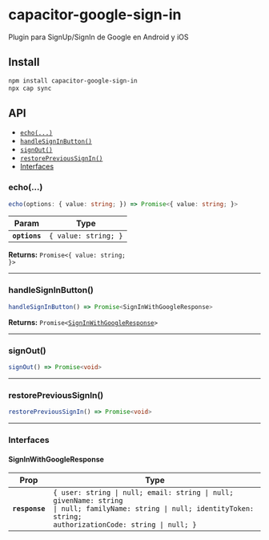 # capacitor-google-sign-in

Plugin para SignUp/SignIn de Google en Android y iOS

## Install

```bash
npm install capacitor-google-sign-in
npx cap sync
```

## API

<docgen-index>

* [`echo(...)`](#echo)
* [`handleSignInButton()`](#handlesigninbutton)
* [`signOut()`](#signout)
* [`restorePreviousSignIn()`](#restoreprevioussignin)
* [Interfaces](#interfaces)

</docgen-index>

<docgen-api>
<!--Update the source file JSDoc comments and rerun docgen to update the docs below-->

### echo(...)

```typescript
echo(options: { value: string; }) => Promise<{ value: string; }>
```

| Param         | Type                            |
| ------------- | ------------------------------- |
| **`options`** | <code>{ value: string; }</code> |

**Returns:** <code>Promise&lt;{ value: string; }&gt;</code>

--------------------


### handleSignInButton()

```typescript
handleSignInButton() => Promise<SignInWithGoogleResponse>
```

**Returns:** <code>Promise&lt;<a href="#signinwithgoogleresponse">SignInWithGoogleResponse</a>&gt;</code>

--------------------


### signOut()

```typescript
signOut() => Promise<void>
```

--------------------


### restorePreviousSignIn()

```typescript
restorePreviousSignIn() => Promise<void>
```

--------------------


### Interfaces


#### SignInWithGoogleResponse

| Prop           | Type                                                                                                                                                                           |
| -------------- | ------------------------------------------------------------------------------------------------------------------------------------------------------------------------------ |
| **`response`** | <code>{ user: string \| null; email: string \| null; givenName: string \| null; familyName: string \| null; identityToken: string; authorizationCode: string \| null; }</code> |

</docgen-api>
